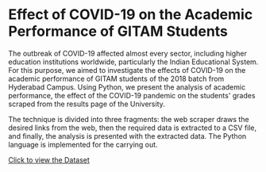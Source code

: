 # Effect of COVID-19 on the Academic Performance of GITAM Students

The outbreak of COVID-19 affected almost every sector, including higher education institutions worldwide, particularly the Indian Educational System. For this purpose, we aimed to investigate the effects of COVID-19 on the academic performance of GITAM students of the 2018 batch from Hyderabad Campus. Using Python, we present the analysis of academic performance, the effect of the COVID-19 pandemic on the students' grades scraped from the results page of the University.

The technique is divided into three fragments: the web scraper draws the desired links from the web, then the required data is extracted to a CSV file, and finally, the analysis is presented with the extracted data. The Python language is implemented for the carrying out.

[Click to view the Dataset](https://github.com/RohitGanji/covid19-academic-performance/blob/main/2018-batch-grades.csv)
